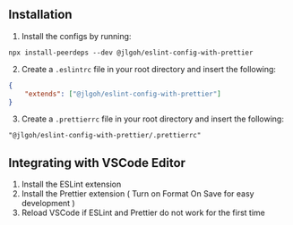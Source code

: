 ## Installation

1. Install the configs by running:

```
npx install-peerdeps --dev @jlgoh/eslint-config-with-prettier
```

2. Create a `.eslintrc` file in your root directory and insert the following:

```json
{
    "extends": ["@jlgoh/eslint-config-with-prettier"]
}
```

3. Create a `.prettierrc` file in your root directory and insert the following:

```
"@jlgoh/eslint-config-with-prettier/.prettierrc"
```

## Integrating with VSCode Editor

1.  Install the ESLint extension
2.  Install the Prettier extension ( Turn on Format On Save for easy development )
3.  Reload VSCode if ESLint and Prettier do not work for the first time
